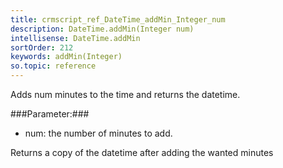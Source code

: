 ```yaml
---
title: crmscript_ref_DateTime_addMin_Integer_num
description: DateTime.addMin(Integer num)
intellisense: DateTime.addMin
sortOrder: 212
keywords: addMin(Integer)
so.topic: reference
---
```


Adds num minutes to the time and returns the datetime.



###Parameter:###


 - num: the number of minutes to add.


Returns a copy of the datetime after adding the wanted minutes


